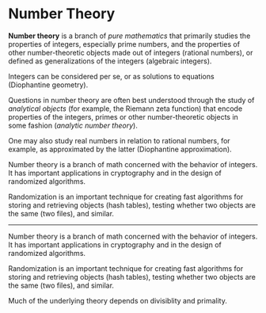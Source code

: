 # Number Theory

**Number theory** is a branch of *pure mathematics* that primarily studies the properties of integers, especially prime numbers, and the properties of other number-theoretic objects made out of integers (rational numbers), or defined as generalizations of the integers (algebraic integers).

Integers can be considered per se, or as solutions to equations (Diophantine geometry).

Questions in number theory are often best understood through the study of *analytical objects* (for example, the Riemann zeta function) that encode properties of the integers, primes or other number-theoretic objects in some fashion (*analytic number theory*).

One may also study real numbers in relation to rational numbers, for example, as approximated by the latter (Diophantine approximation).


Number theory is a branch of math concerned with the behavior of integers. It has important applications in cryptography and in the design of randomized algorithms.


Randomization is an important technique for creating fast algorithms for storing and retrieving objects (hash tables), testing whether two objects are the same (two files), and similar. 

---
Number theory is a branch of math concerned with the behavior of integers. It has important applications in cryptography and in the design of randomized algorithms.

Randomization is an important technique for creating fast algorithms for storing and retrieving objects (hash tables), testing whether two objects are the same (two files), and similar. 

Much of the underlying theory depends on divisiblity and primality.
